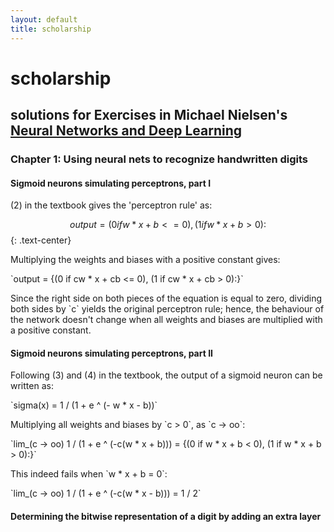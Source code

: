 ```yaml
---
layout: default
title: scholarship
---
```


# scholarship

## solutions for Exercises in Michael Nielsen's [Neural Networks and Deep Learning](http://neuralnetworksanddeeplearning.com/)

### Chapter 1: Using neural nets to recognize handwritten digits</h3>
      
#### Sigmoid neurons simulating perceptrons, part I
      
(2) in the textbook gives the 'perceptron rule' as:

$$ output = {(0 if w * x + b <= 0), (1 if w * x + b > 0):} $$
{: .text-center}

Multiplying the weights and biases with a positive constant gives:

<p>
`output = {(0 if cw * x + cb <= 0), (1 if cw * x + cb > 0):}`
</p>

<p>
Since the right side on both pieces of the equation is equal to zero, dividing both sides by `c` yields the original perceptron rule; hence, the behaviour of the network doesn't change when all weights and biases are multiplied with a positive constant.
</p>

#### Sigmoid neurons simulating perceptrons, part II 

Following (3) and (4) in the textbook, the output of a sigmoid neuron can be written as:

<p>
`sigma(x) = 1 / (1 + e ^ (- w * x - b))`
</p>

<p>
Multiplying all weights and biases by `c > 0`, as `c -> oo`:
</p>

<p>
`lim_(c -> oo) 1 / (1 + e ^ (-c(w * x + b))) = {(0 if w * x + b < 0), (1 if w * x + b > 0):}`
</p>

<p>
This indeed fails when `w * x + b = 0`:
</p>

<p>
`lim_(c -> oo) 1 / (1 + e ^ (-c(w * x - b))) = 1 / 2`
</p>

#### Determining the bitwise representation of a digit by adding an extra layer

<!-- <script type="text/javascript" async
  src="https://cdn.mathjax.org/mathjax/latest/MathJax.js?config=TeX-MML-AM_CHTML">
</script>-->

<script>
$(document).ready(function() {
  $('h2').wrap("<div class='page-header'></div>");
});
</script>
